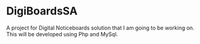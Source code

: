 # DigiBoardsSA
A project for Digital Noticeboards solution that I am going to be working on. This will be developed using Php and MySql.

